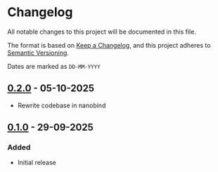 # Changelog

All notable changes to this project will be documented in this file.

The format is based on [Keep a Changelog](https://keepachangelog.com/en/1.1.0/),
and this project adheres to [Semantic Versioning](https://semver.org/spec/v2.0.0.html).

Dates are marked as `DD-MM-YYYY`

## [0.2.0] - 05-10-2025

- Rewrite codebase in nanobind

## [0.1.0] - 29-09-2025

### Added

- Initial release

[0.2.0]: (https://github.com/jacopoabramo/sharedbox/compare/0.1.0...0.2.0)
[0.1.0]: (https://github.com/jacopoabramo/sharedbox/commits/0.1.0)
